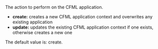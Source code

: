 The action to perform on the CFML application.

- **create:** creates a new CFML application context and overwrites any existing application
- **update:** updates the existing CFML application context if one exists, otherwise creates a new one

The default value is: create.
